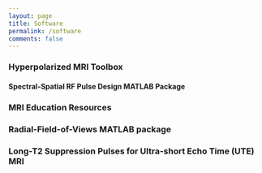 ```yaml
---
layout: page
title: Software
permalink: /software
comments: false
---
```


### Hyperpolarized MRI Toolbox

#### Spectral-Spatial RF Pulse Design MATLAB Package

### MRI Education Resources

### Radial-Field-of-Views MATLAB package

### Long-T2 Suppression Pulses for Ultra-short Echo Time (UTE) MRI